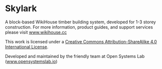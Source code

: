 # Skylark
A block-based WikiHouse timber building system, developed for 1-3 storey construction.
For more information, product guides, and support services please visit www.wikihouse.cc

This work is licensed under a <a rel="license" href="http://creativecommons.org/licenses/by-sa/4.0/">Creative Commons Attribution-ShareAlike 4.0 International License</a>.


Developed and maintained by the friendly team at Open Systems Lab (www.opensystemslab.io)
